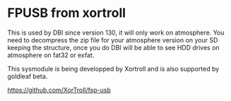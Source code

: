 # FPUSB from xortroll
This is used by DBI since version 130, it will only work on atmosphere. You need to decompress the zip file for your atmosphere version on your SD keeping the structure, once you do DBI will be able to see HDD drives on atmosphere on fat32 or exfat.

This sysmodule is being developped by Xortroll and is also supported by goldleaf beta.

https://github.com/XorTroll/fsp-usb
